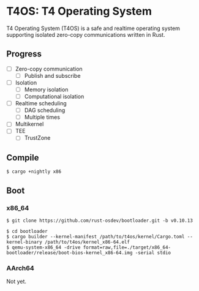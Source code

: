 # T4OS: T4 Operating System

T4 Operating System (T4OS) is a safe and realtime operating system supporting
isolated zero-copy communications written in Rust.

## Progress

- [ ] Zero-copy communication
  - [ ] Publish and subscribe
- [ ] Isolation
  - [ ] Memory isolation
  - [ ] Computational isolation
- [ ] Realtime scheduling
  - [ ] DAG scheduling
  - [ ] Multiple times
- [ ] Multikernel
- [ ] TEE
  - [ ] TrustZone

## Compile

```text
$ cargo +nightly x86
```

## Boot

### x86\_64

```text
$ git clone https://github.com/rust-osdev/bootloader.git -b v0.10.13
```

```text
$ cd bootloader
$ cargo builder --kernel-manifest /path/to/t4os/kernel/Cargo.toml --kernel-binary /path/to/t4os/kernel_x86-64.elf
$ qemu-system-x86_64 -drive format=raw,file=./target/x86_64-bootloader/release/boot-bios-kernel_x86-64.img -serial stdio
```

### AArch64

Not yet.
